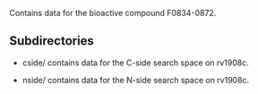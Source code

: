 Contains data for the bioactive compound F0834-0872.

## Subdirectories

- cside/ contains data for the C-side search space on rv1908c.

- nside/ contains data for the N-side search space on rv1908c.

